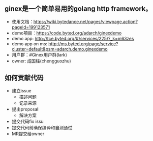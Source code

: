 ## ginex是一个简单易用的golang http framework。
- 使用文档：https://wiki.bytedance.net/pages/viewpage.action?pageId=199123571
- demo项目：https://code.byted.org/adarch/ginexdemo
- demo app: http://tce.byted.org/#/services/225/?_k=m63zes
- demo app on ms: http://ms.byted.org/page/service?cluster=default&psm=adarch.demo.ginexdemo
- 用户群：#Ginex用户群(lark)
- owner: 成国柱(chengguozhu)

## 如何贡献代码

- 建立issue
  - 描述问题
  - 记录来源
- 提出proposal
  - 解决方案
- 提交代码fix issu
- 提交代码前确保编译和自测通过
- MR提交给owner
